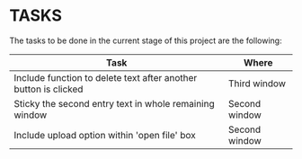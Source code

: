 # TASKS

The tasks to be done in the current stage of this project are the following:

Task | Where
------------ | -------------
Include function to delete text after another button is clicked | Third window
Sticky the second entry text in whole remaining window | Second window
Include upload option within 'open file' box | Second window

